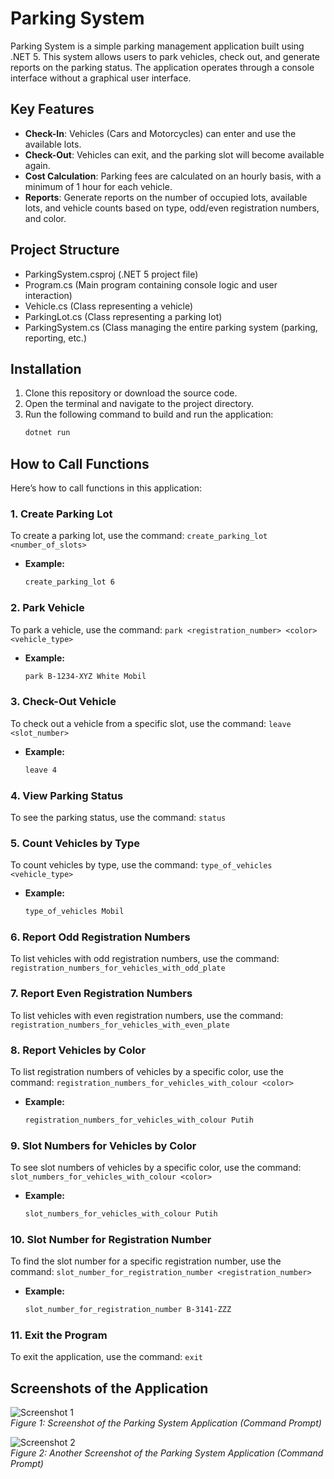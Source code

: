 # Parking System

Parking System is a simple parking management application built using .NET 5. This system allows users to park vehicles, check out, and generate reports on the parking status. The application operates through a console interface without a graphical user interface.

## Key Features

- **Check-In**: Vehicles (Cars and Motorcycles) can enter and use the available lots.
- **Check-Out**: Vehicles can exit, and the parking slot will become available again.
- **Cost Calculation**: Parking fees are calculated on an hourly basis, with a minimum of 1 hour for each vehicle.
- **Reports**: Generate reports on the number of occupied lots, available lots, and vehicle counts based on type, odd/even registration numbers, and color.

## Project Structure
- ParkingSystem.csproj       (.NET 5 project file)  
- Program.cs                 (Main program containing console logic and user interaction)   
- Vehicle.cs                 (Class representing a vehicle)  
- ParkingLot.cs              (Class representing a parking lot)  
- ParkingSystem.cs           (Class managing the entire parking system (parking, reporting, etc.)  

## Installation
1. Clone this repository or download the source code.
2. Open the terminal and navigate to the project directory.
3. Run the following command to build and run the application:
   ```bash
   dotnet run

## How to Call Functions

Here’s how to call functions in this application:

### 1. Create Parking Lot
To create a parking lot, use the command: ```create_parking_lot <number_of_slots>```  
- **Example:**
    ```bash 
    create_parking_lot 6

### 2. Park Vehicle
To park a vehicle, use the command: ```park <registration_number> <color> <vehicle_type>```
- **Example:**
    ```bash
    park B-1234-XYZ White Mobil

### 3. Check-Out Vehicle
To check out a vehicle from a specific slot, use the command: ```leave <slot_number>```
- **Example:**
  ```bash
  leave 4

### 4. View Parking Status
To see the parking status, use the command: ```status```
### 5. Count Vehicles by Type
To count vehicles by type, use the command: ```type_of_vehicles <vehicle_type>```
- **Example:**
  ```bash
  type_of_vehicles Mobil
  
### 6. Report Odd Registration Numbers
To list vehicles with odd registration numbers, use the command: ```registration_numbers_for_vehicles_with_odd_plate```
### 7. Report Even Registration Numbers
To list vehicles with even registration numbers, use the command: ```registration_numbers_for_vehicles_with_even_plate```
### 8. Report Vehicles by Color
To list registration numbers of vehicles by a specific color, use the command: ```registration_numbers_for_vehicles_with_colour <color>```
- **Example:**
  ```bash
  registration_numbers_for_vehicles_with_colour Putih

### 9. Slot Numbers for Vehicles by Color
To see slot numbers of vehicles by a specific color, use the command: ```slot_numbers_for_vehicles_with_colour <color>```
- **Example:**
  ```bash
  slot_numbers_for_vehicles_with_colour Putih

### 10. Slot Number for Registration Number
To find the slot number for a specific registration number, use the command: ```slot_number_for_registration_number <registration_number>```
- **Example:**
  ```bash
  slot_number_for_registration_number B-3141-ZZZ

### 11. Exit the Program
To exit the application, use the command: ```exit```

## Screenshots of the Application

![Screenshot 1](Asset/Pic/img_cmd.png)  
*Figure 1: Screenshot of the Parking System Application (Command Prompt)*

![Screenshot 2](Asset/Pic/img_cmd2.png)  
*Figure 2: Another Screenshot of the Parking System Application (Command Prompt)*